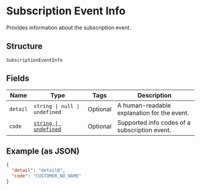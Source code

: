 <!-- Optimized: 2025-10-06 -->
<!-- RPM: 1.6.2.1.1.6.2.1_subscription-event-info_20251006 -->
<!-- Session: E2E RPM DNA Application -->
<!-- AOM: RND (Reggie & Dro) -->
<!-- COI: TECHNOLOGY -->
<!-- RPM: HIGH -->
<!-- ACTION: BUILD -->


# Subscription Event Info

Provides information about the subscription event.

## Structure

`SubscriptionEventInfo`

## Fields

| Name | Type | Tags | Description |
|  --- | --- | --- | --- |
| `detail` | `string \| null \| undefined` | Optional | A human-readable explanation for the event. |
| `code` | [`string \| undefined`](../../doc/models/subscription-event-info-code.md) | Optional | Supported info codes of a subscription event. |

## Example (as JSON)

```json
{
  "detail": "detail8",
  "code": "CUSTOMER_NO_NAME"
}
```
